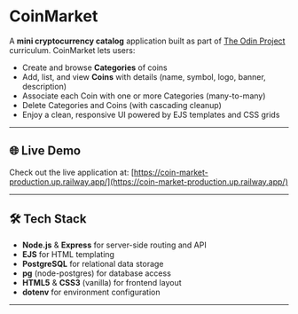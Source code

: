 # CoinMarket

A **mini cryptocurrency catalog** application built as part of [The Odin Project](https://www.theodinproject.com/) curriculum. CoinMarket lets users:

- Create and browse **Categories** of coins  
- Add, list, and view **Coins** with details (name, symbol, logo, banner, description)  
- Associate each Coin with one or more Categories (many-to-many)  
- Delete Categories and Coins (with cascading cleanup)  
- Enjoy a clean, responsive UI powered by EJS templates and CSS grids  

---

## 🌐 Live Demo

Check out the live application at: [https://coin-market-production.up.railway.app/](https://coin-market-production.up.railway.app/)

---

## 🛠️ Tech Stack

- **Node.js** & **Express** for server-side routing and API  
- **EJS** for HTML templating  
- **PostgreSQL** for relational data storage  
- **pg** (node-postgres) for database access  
- **HTML5** & **CSS3** (vanilla) for frontend layout  
- **dotenv** for environment configuration  

---
